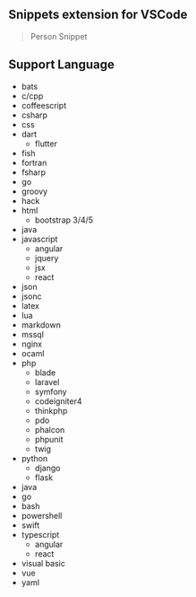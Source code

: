 ## Snippets extension for VSCode

> Person Snippet

## Support Language
- bats
- c/cpp
- coffeescript
- csharp
- css
- dart
  - flutter
- fish
- fortran
- fsharp
- go
- groovy
- hack
- html
  - bootstrap 3/4/5
- java
- javascript
  - angular
  - jquery
  - jsx
  - react
- json
- jsonc
- latex
- lua
- markdown
- mssql
- nginx
- ocaml
- php
  - blade
  - laravel
  - symfony
  - codeigniter4
  - thinkphp
  - pdo
  - phalcon
  - phpunit
  - twig
- python
  - django
  - flask
- java
- go
- bash
- powershell
- swift
- typescript
  - angular
  - react
- visual basic
- vue
- yaml